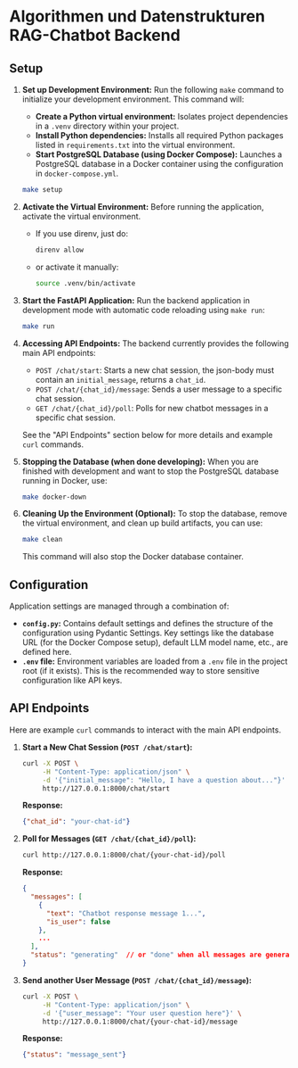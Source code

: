 # Algorithmen und Datenstrukturen RAG-Chatbot Backend

## Setup

1. **Set up Development Environment:**
    Run the following `make` command to initialize your development environment. This command will:

    - **Create a Python virtual environment:** Isolates project dependencies in a `.venv` directory within your project.
    - **Install Python dependencies:** Installs all required Python packages listed in `requirements.txt` into the virtual environment.
    - **Start PostgreSQL Database (using Docker Compose):** Launches a PostgreSQL database in a Docker container using the configuration in `docker-compose.yml`.

    ```bash
    make setup
    ```

2. **Activate the Virtual Environment:**
    Before running the application, activate the virtual environment.

    - If you use direnv, just do:
        ```bash
        direnv allow
        ```
    - or activate it manually:
        ```bash
        source .venv/bin/activate
        ```

3. **Start the FastAPI Application:**
    Run the backend application in development mode with automatic code reloading using `make run`:

    ```bash
    make run
    ```

4. **Accessing API Endpoints:**
    The backend currently provides the following main API endpoints:

    - `POST /chat/start`: Starts a new chat session, the json-body must contain an `initial_message`, returns a `chat_id`.
    - `POST /chat/{chat_id}/message`: Sends a user message to a specific chat session.
    - `GET /chat/{chat_id}/poll`: Polls for new chatbot messages in a specific chat session.

    See the "API Endpoints" section below for more details and example `curl` commands.

5. **Stopping the Database (when done developing):**
    When you are finished with development and want to stop the PostgreSQL database running in Docker, use:

    ```bash
    make docker-down
    ```

6. **Cleaning Up the Environment (Optional):**
    To stop the database, remove the virtual environment, and clean up build artifacts, you can use:

    ```bash
    make clean
    ```
    This command will also stop the Docker database container.

## Configuration

Application settings are managed through a combination of:

- **`config.py`:** Contains default settings and defines the structure of the configuration using Pydantic Settings. Key settings like the database URL (for the Docker Compose setup), default LLM model name, etc., are defined here.
- **`.env` file:** Environment variables are loaded from a `.env` file in the project root (if it exists). This is the recommended way to store sensitive configuration like API keys.

## API Endpoints

Here are example `curl` commands to interact with the main API endpoints.

1. **Start a New Chat Session (`POST /chat/start`):**

    ```bash
    curl -X POST \
         -H "Content-Type: application/json" \
         -d '{"initial_message": "Hello, I have a question about..."}' \
         http://127.0.0.1:8000/chat/start
    ```

    **Response:**
    ```json
    {"chat_id": "your-chat-id"}
    ```

2. **Poll for Messages (`GET /chat/{chat_id}/poll`):**

    ```bash
    curl http://127.0.0.1:8000/chat/{your-chat-id}/poll
    ```

    **Response:**
    ```json
    {
      "messages": [
        {
          "text": "Chatbot response message 1...",
          "is_user": false
        },
        ...
      ],
      "status": "generating"  // or "done" when all messages are generated
    }
    ```

3. **Send another User Message (`POST /chat/{chat_id}/message`):**

    ```bash
    curl -X POST \
         -H "Content-Type: application/json" \
         -d '{"user_message": "Your user question here"}' \
         http://127.0.0.1:8000/chat/{your-chat-id}/message
    ```

    **Response:**
    ```json
    {"status": "message_sent"}
    ```

